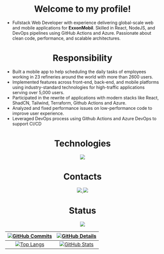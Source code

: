 <div align="center" >
  <h1>Welcome to my profile!</h1>
</div>

- Fullstack Web Developer with experience delivering global-scale web and mobile applications for **ExxonMobil**. Skilled in React, NodeJS, and DevOps pipelines using GitHub Actions and Azure. Passionate about clean code, performance, and scalable architectures.

<div align="center" >
  <h1>Responsibility</h1>
</div>

- Built a mobile app to help scheduling the daily tasks of employees working in 23 refineries around the world with more than 2600 users.
- Implemented features across front-end, back-end, and mobile platforms using industry-standard technologies for
high-traffic applications serving over 5,000 users.
- Participated in the rewrite of applications with modern stacks like React, ShadCN, Tailwind, Terraform, Github Actions and Azure.
- Analyzed and fixed performance issues on low-performance code to improve user experience.
- Leveraged DevOps process using Github Actions and Azure DevOps to support CI/CD

<div align="center" >
  <h1>Technologies</h1>
  <a href="https://skillicons.dev"   >
    <img src="https://skillicons.dev/icons?i=git,javascript,typescript,css,html,react,next,tailwind,nodejs,express,nest,docker,figma,github,jest,materialui,postman,styledcomponents,vercel,vite,terraform,azure,dotnet,c#" />
  </a >

  <h1>Contacts</h1>
  <a target="_blank" href="https://www.instagram.com/marlonvsb/">
    <img src="https://skillicons.dev//icons?i=instagram" />
  </a>
  <a target="_blank" href="https://www.linkedin.com/in/marlon-buosi-39a56216b/">
    <img src="https://skillicons.dev//icons?i=linkedin" />
  </a>

  <div>
    <h1>Status</h1>
    <img src="https://github-profile-trophy.vercel.app/?username=MarlonBuosi&row=1&column=6&theme=tokyonight&margin-w=15&margin-h=15"/>
  </div>
</div>

| [![GitHub Commits](http://github-profile-summary-cards.vercel.app/api/cards/productive-time?username=MarlonBuosi&theme=tokyonight&utcOffset=-3)](https://github.com/vn7n24fzkq/github-profile-summary-cards) | [![GitHub Details](http://github-profile-summary-cards.vercel.app/api/cards/profile-details?username=MarlonBuosi&theme=tokyonight)](https://github.com/vn7n24fzkq/github-profile-summary-cards) |
| :---------------------------------------------------------------------------------------------: | :---------------------------------------------------------------------------------------------: |
| [![Top Langs](https://github-readme-stats.vercel.app/api/top-langs/?username=MarlonBuosi&theme=tokyonight)](https://github.com/vn7n24fzkq/github-profile-summary-cards) | [![GitHub Stats](https://github-readme-stats.vercel.app/api?username=MarlonBuosi&show_icons=true&theme=tokyonight)](https://github.com/vn7n24fzkq/github-profile-summary-cards) |








